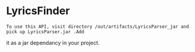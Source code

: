 # LyricsFinder
    To use this API, visit directory /out/artifacts/LyricsParser_jar and pick up LyricsParser.jar .Add 
it as a jar dependancy in your project.     